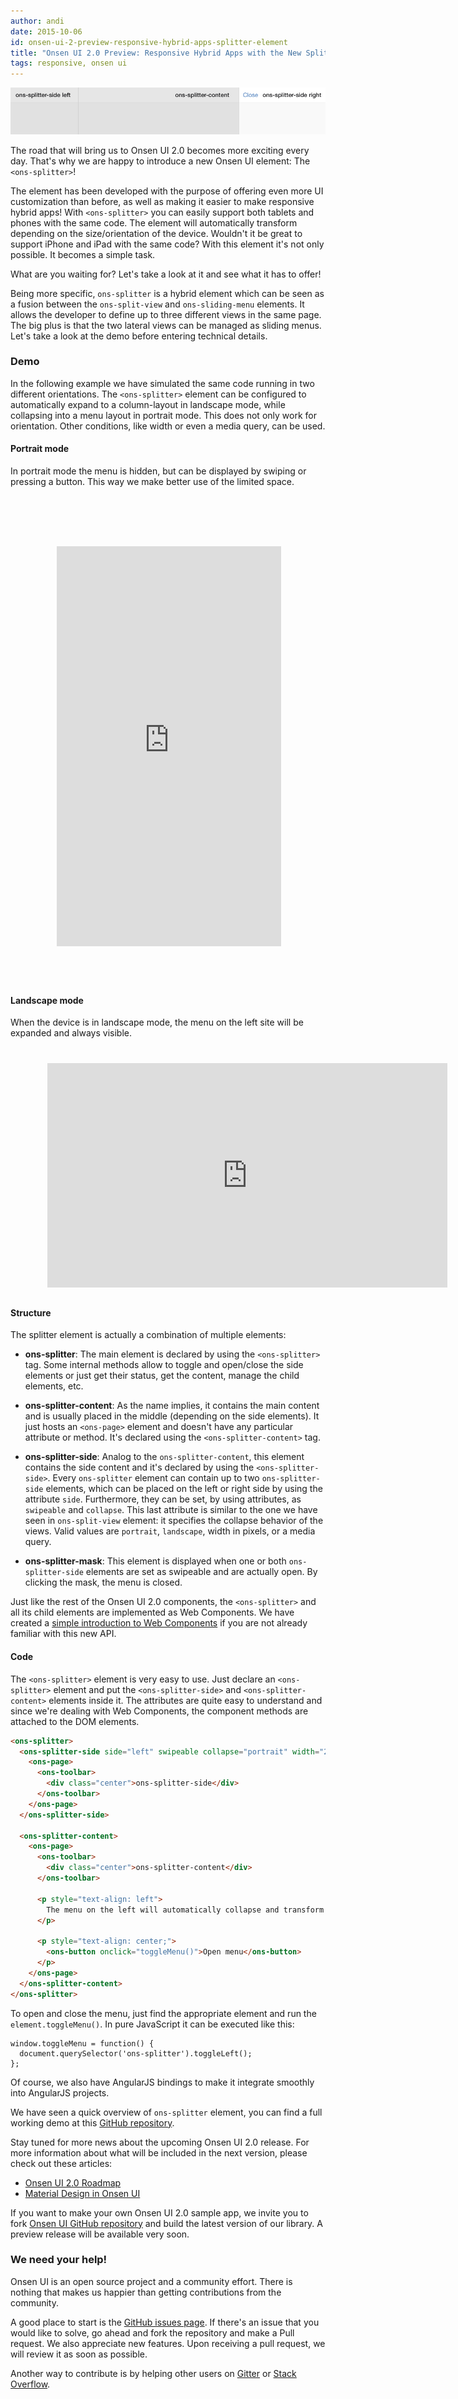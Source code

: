 ```yaml
---
author: andi
date: 2015-10-06
id: onsen-ui-2-preview-responsive-hybrid-apps-splitter-element
title: "Onsen UI 2.0 Preview: Responsive Hybrid Apps with the New Splitter Element"
tags: responsive, onsen ui
---
```


![Onsen UI Splitter](/blog/content/images/2015/Sep/splitter.png)

The road that will bring us to Onsen UI 2.0 becomes more exciting every day. That's why we are happy to introduce a new Onsen UI element: The `<ons-splitter>`!

The element has been developed with the purpose of offering even more UI customization than before, as well as making it easier to make responsive hybrid apps! With `<ons-splitter>` you can easily support both tablets and phones with the same code. The element will automatically transform depending on the size/orientation of the device. Wouldn't it be great to support iPhone and iPad with the same code? With this element it's not only possible. It becomes a simple task.

What are you waiting for? Let's take a look at it and see what it has to offer!

<!-- more -->

Being more specific, `ons-splitter` is a hybrid element which can be seen as a fusion between the `ons-split-view` and `ons-sliding-menu` elements. It allows the developer to define up to three different views in the same page. The big plus is that the two lateral views can be managed as sliding menus. Let's take a look at the demo before entering technical details.

### Demo

In the following example we have simulated the same code running in two different orientations. The `<ons-splitter>` element can be configured to automatically expand to a column-layout in landscape mode, while collapsing into a menu layout in portrait mode. This does not only work for orientation. Other conditions, like width or even a media query, can be used.

#### Portrait mode

In portrait mode the menu is hidden, but can be displayed by swiping or pressing a button. This way we make better use of the limited space.

<iframe style="background-image: url('/blog/content/images/2015/Feb/nexus5-1.png'); max-width: initial; padding: 65px 9px 58px 11px;  display:block; margin:auto;margin-top:30px; border:none;" src="https://argelius.github.io/OnsenUI-Splitter-Preview/www/" width="359" height="640" scrolling="no" class="lazy-hidden"></iframe>

#### Landscape mode

When the device is in landscape mode, the menu on the left site will be expanded and always visible.

<iframe style="background-image: url('/blog/content/images/2015/Feb/nexus5-1-rot.png'); max-width: initial; padding: 10px 67px 12px 59px;  display:block; margin:auto;margin-top:30px; border:none;" src="https://argelius.github.io/OnsenUI-Splitter-Preview/www/" width="640" height="359" scrolling="no" class="lazy-hidden"></iframe>

#### Structure

The splitter element is actually a combination of multiple elements:

* **ons-splitter**: The main element is declared by using the `<ons-splitter>` tag. Some internal methods allow to toggle and open/close the side elements or just get their status, get the content, manage the child elements, etc.

* **ons-splitter-content**: As the name implies, it contains the main content and is usually placed in the middle (depending on the side elements). It just hosts an `<ons-page>` element and doesn't have any particular attribute or method. It's declared using the `<ons-splitter-content>` tag.

* **ons-splitter-side**: Analog to the `ons-splitter-content`, this element contains the side content and it's declared by using the `<ons-splitter-side>`. Every `ons-splitter` element can contain up to two `ons-splitter-side` elements, which can be placed on the left or right side by using the attribute `side`. Furthermore, they can be set, by using attributes, as `swipeable` and `collapse`. This last attribute is similar to the one we have seen in `ons-split-view` element: it specifies the collapse behavior of the views. Valid values are `portrait`, `landscape`, width in pixels, or a media query.

* **ons-splitter-mask**: This element is displayed when one or both `ons-splitter-side` elements are set as swipeable and are actually open. By clicking the mask, the menu is closed.

Just like the rest of the Onsen UI 2.0 components, the `<ons-splitter>` and all its child elements are implemented as Web Components. We have created a [simple introduction to Web Components](/blog/tutorial-favorite-star-button-javascript-web-components-api/) if you are not already familiar with this new API.

#### Code

The `<ons-splitter>` element is very easy to use. Just declare an `<ons-splitter>` element and put the `<ons-splitter-side>` and `<ons-splitter-content>` elements inside it. The attributes are quite easy to understand and since we're dealing with Web Components, the component methods are attached to the DOM elements.

```html
<ons-splitter>
  <ons-splitter-side side="left" swipeable collapse="portrait" width="200px">
    <ons-page>
      <ons-toolbar>
        <div class="center">ons-splitter-side</div>
      </ons-toolbar>
    </ons-page>
  </ons-splitter-side>

  <ons-splitter-content>
    <ons-page>
      <ons-toolbar>
        <div class="center">ons-splitter-content</div>
      </ons-toolbar>

      <p style="text-align: left">
        The menu on the left will automatically collapse and transform into a draggable menu when the device is in "portrait" mode. In "landscape" mode it will display as a column.
      </p>

      <p style="text-align: center;">
        <ons-button onclick="toggleMenu()">Open menu</ons-button>
      </p>
    </ons-page>
  </ons-splitter-content>
</ons-splitter>
```

To open and close the menu, just find the appropriate element and run the `element.toggleMenu()`. In pure JavaScript it can be executed like this:

```javscript
window.toggleMenu = function() {
  document.querySelector('ons-splitter').toggleLeft();
};
```

Of course, we also have AngularJS bindings to make it integrate smoothly into AngularJS projects.

We have seen a quick overview of `ons-splitter` element, you can find a full working demo at this [GitHub repository](https://github.com/argelius/OnsenUI-Splitter-Preview).

Stay tuned for more news about the upcoming Onsen UI 2.0 release. For more information about what will be included in the next version, please check out these articles:

* [Onsen UI 2.0 Roadmap](/blog/onsen-ui-roadmap-new-release-onsen-2-0/)
* [Material Design in Onsen UI](/blog/material-design-onsen-ui/)

If you want to make your own Onsen UI 2.0 sample app, we invite you to fork [Onsen UI GitHub repository](https://github.com/OnsenUI/OnsenUI) and build the latest version of our library. A preview release will be available very soon.

### We need your help!

Onsen UI is an open source project and a community effort. There is nothing that makes us happier than getting contributions from the community.

A good place to start is the [GitHub issues page](https://github.com/OnsenUI/OnsenUI/issues). If there's an issue that you would like to solve, go ahead and fork the repository and make a Pull request. We also appreciate new features. Upon receiving a pull request, we will review it as soon as possible.

Another way to contribute is by helping other users on [Gitter](https://gitter.im/OnsenUI/OnsenUI) or [Stack Overflow](http://stackoverflow.com/questions/tagged/onsen-ui).
